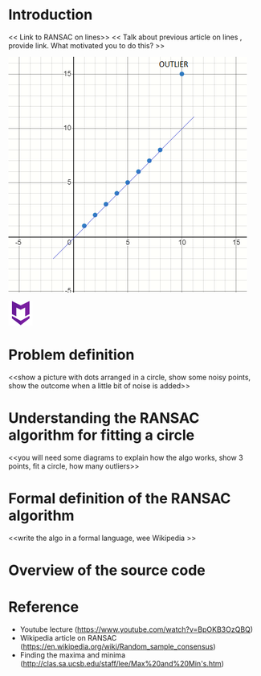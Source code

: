 # Introduction

<< Link to RANSAC on lines>>
<< Talk about previous article on lines , provide link. What motivated you to do this? >>


![Human mind](images/Intro_HumanMind_SeesStraightLine.png)

![alt text](https://github.com/adam-p/markdown-here/raw/master/src/common/images/icon48.png "Logo Title Text 1")






# Problem definition

<<show a picture with dots arranged in a circle, show some noisy points, show the outcome when a little bit of noise is added>>

# Understanding the RANSAC algorithm for fitting a circle

<<you will need some diagrams to explain how the algo works, show 3 points, fit a circle, how many outliers>>

# Formal definition of the RANSAC algorithm
<<write the algo in a formal language, wee Wikipedia >>

# Overview of the source code



# Reference
- Youtube lecture (https://www.youtube.com/watch?v=BpOKB3OzQBQ)
- Wikipedia article on RANSAC (https://en.wikipedia.org/wiki/Random_sample_consensus)
- Finding the maxima and minima (http://clas.sa.ucsb.edu/staff/lee/Max%20and%20Min's.htm)




